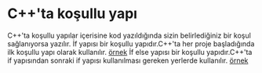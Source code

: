  # C++'ta koşullu yapı
 C++'ta koşullu yapılar içerisine kod yazıldığında sizin belirlediğiniz bir koşul sağlanıyorsa yazılır.
 İf yapısı bir koşullu yapıdır.C++'ta her proje başladığında ilk koşullu yapı olarak kullanılır.
 [örnek](koşulluyapılar.cpp)
  İf else yapısı bir koşullu yapıdır.C++'ta if yapısından sonraki if yapısı kullanılması gereken yerlerde kullanılır.
  [örnek](2koşulluyapılar.cpp)
  

